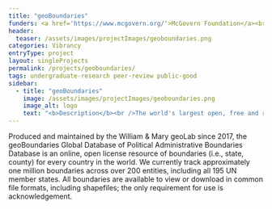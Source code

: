 ```yaml
---
title: "geoBoundaries"
funders: <a href='https://www.mcgovern.org/'>McGovern Foundation</a><br /><a href='https://hria.org/tmf/jeffress/'>Jeffress Trust Awards Program in Interdisciplinary Research</a><br /><a href='https://www.gatesfoundation.org/'>Bill and Melinda Gates Foundation</a><br />
header:
  teaser: /assets/images/projectImages/geoboundaries.png
categories: Vibrancy
entryType: project
layout: singleProjects
permalink: /projects/geoboundaries/
tags: undergraduate-research peer-review public-good
sidebar:
  - title: "geoBoundaries"
    image: /assets/images/projectImages/geoboundaries.png
    image_alt: logo
    text: "<b>Description</b><br />The world's largest open, free and research-ready database of political administrative boundaries.<br /><b>Timeline:</b><br />Fall 2018 to Present<br /><b>People:</b><br /><a href='/people/danrunfolafall2017.html'>Dan Runfola</a> | <a href='/people/karimbahgat.html'>Karim Bahgat</a> | <a href='/people/sydneyfuhrigfall2018.html'>Sydney Fuhrig</a> | <a href='/people/sylviasheaspring2019.html'>Sylvia Shea</a> | <a href='/people/austinandersonspring2019.html'>Austin Anderson</a> | <a href='/people/andrewpeckfall2019.html'>Andrew Peck</a> | <a href='/people/hannahslevinfall2019.html'>Hannah Slevin</a> | <a href='/people/maddymulderspring2019.html'>Maddy Mulder</a> | <a href='/people/sidoniehornspring2020.html'>Sidonie Horn</a> | <a href='/people/seanmurphyspring2020.html'>Sean Murphy</a> | <a href='/people/hadleydayspring2020.html'>Hadley Day</a> | <a href='/people/lydiatroupspring2020.html'>Lydia Troup</a> | <a href='/people/dominicfornatoraspring2020.html'>Dominic Fornatora</a> | <a href='/people/nataliespagespring2020.html'>Natalie Spage</a> | <a href='/people/emilytopnessspring2020.html'>Emily Topness</a> | <a href='/people/michaelrothfall2020.html'>Michael Roth</a> | <a href='/people/joshuahabibfall2020.html'>Joshua Habib</a> | <a href='/people/dorianmillerfall2020.html'>Dorian Miller</a> | <a href='/people/carolinariverafall2020.html'>Carolina Rivera</a> | <a href='/people/isabelschruerfall2020.html'>Isabel Schruer</a> | <a href='/people/neelsimpsonfall2020.html'>Neel Simpson</a> | <a href='/people/lindseyrogersfall2020.html'>Lindsey Rogers</a> | <a href='/people/helenabuckmanfall2020.html'>Helena Buckman</a> | <a href='/people/samupdikefall2020.html'>Sam Updike</a> | <a href='/people/jamesturnerfall2020.html'>James Turner</a> | <a href='/people/heatherbaierfall2018.html'>Heather Baier</a> | <a href='/people/leighseitz.html'>Leigh Seitz</a> | <a href='/people/grahammelvillefall2018.html'>Graham Melville</a> | <a href='/people/laurenhobbsfall2018.html'>Lauren Hobbs</a> | <a href='/people/joshuapanganibanfall2018.html'>Joshua Panganiban</a> | <a href='/people/gracegrimsleyfall2018.html'>Grace Grimsley</a> | <a href='/people/rachellaykofall2018.html'>Rachel Layko</a> | "
---
```

Produced and maintained by the William & Mary geoLab since 2017, the geoBoundaries Global Database of Political Administrative Boundaries Database is an online, open license resource of boundaries (i.e., state, county) for every country in the world. We currently track approximately one million boundaries across over 200 entities, including all 195 UN member states. All boundaries are available to view or download in common file formats, including shapefiles; the only requirement for use is acknowledgement.